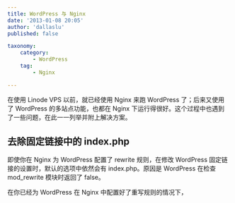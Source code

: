 ```yaml
---
title: WordPress 与 Nginx
date: '2013-01-08 20:05'
author: 'dallaslu'
published: false

taxonomy:
    category:
        - WordPress
    tag:
        - Nginx

---
```

在使用 Linode VPS 以前，就已经使用 Nginx 来跑 WordPress 了；后来又使用了 WordPress 的多站点功能，也都在 Nginx 下运行得很好。这个过程中也遇到了一些问题，在此一一列举并附上解决方案。

## 去除固定链接中的 index.php

即使你在  Nginx 为 WordPress 配置了 rewrite 规则，在修改 WordPress 固定链接的设置时，默认的选项中依然会有 index.php。原因是 WordPress 在检查 mod_rewrite 模块时返回了 false。

在你已经为  WordPress 在 Nginx 中配置好了重写规则的情况下，
